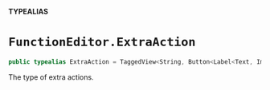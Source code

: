 **TYPEALIAS**

# `FunctionEditor.ExtraAction`

```swift
public typealias ExtraAction = TaggedView<String, Button<Label<Text, Image>>>
```

The type of extra actions.